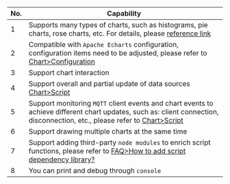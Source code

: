 | No. | Capability                                                                                                                                                                                       |
| --- | ------------------------------------------------------------------------------------------------------------------------------------------------------------------------------------------------ |
| 1   | Supports many types of charts, such as histograms, pie charts, rose charts, etc. For details, please [reference link](https://echarts.apache.org/examples/zh/index.html)                         |
| 2   | Compatible with `Apache Echarts` configuration, configuration items need to be adjusted, please refer to [Chart>Configuration](en/chart/option.md)                                               |
| 3   | Support chart interaction                                                                                                                                                                        |
| 4   | Support overall and partial update of data sources [Chart>Script](en/chart/script.md)                                                                                                            |
| 5   | Support monitoring `MQTT` client events and chart events to achieve different chart updates, such as: client connection, disconnection, etc., please refer to [Chart>Script](en/chart/script.md) |
| 6   | Support drawing multiple charts at the same time                                                                                                                                                 |
| 7   | Support adding third-party `node modules` to enrich script functions, please refer to [FAQ>How to add script dependency library?](en/question/how-to-add-support-modules.md)                     |
| 8   | You can print and debug through `console`                                                                                                                                                        |
